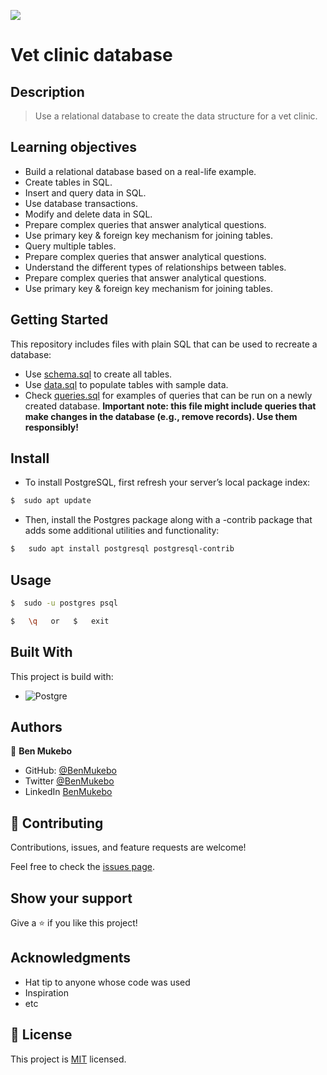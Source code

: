 ![](https://img.shields.io/badge/Microverse-blueviolet)

# Vet clinic database

## Description

> Use a relational database to create the data structure for a vet clinic.

## Learning objectives
- Build a relational database based on a real-life example.
- Create tables in SQL.
- Insert and query data in SQL.
- Use database transactions.
- Modify and delete data in SQL.
- Prepare complex queries that answer analytical questions.
- Use primary key & foreign key mechanism for joining tables.
- Query multiple tables.
- Prepare complex queries that answer analytical questions.
- Understand the different types of relationships between tables.
- Prepare complex queries that answer analytical questions.
- Use primary key & foreign key mechanism for joining tables.


## Getting Started

This repository includes files with plain SQL that can be used to recreate a database:

- Use [schema.sql](./schema.sql) to create all tables.
- Use [data.sql](./data.sql) to populate tables with sample data.
- Check [queries.sql](./queries.sql) for examples of queries that can be run on a newly created database. **Important note: this file might include queries that make changes in the database (e.g., remove records). Use them responsibly!**


## Install

- To install PostgreSQL, first refresh your server’s local package index:

```bash
$  sudo apt update
```
  
- Then, install the Postgres package along with a -contrib package that adds some additional utilities and functionality:

```bash
$   sudo apt install postgresql postgresql-contrib
```

## Usage

```bash
$  sudo -u postgres psql
```
  
```bash
$   \q   or   $   exit
```
 
## Built With

This project is build with:

-  ![Postgre](https://img.shields.io/badge/PostgreSQL-316192?style=for-the-badge&logo=postgresql&logoColor=white)

## Authors

👤 **Ben Mukebo**

- GitHub: [@BenMukebo](https://github.com/BenMukebo)
- Twitter [@BenMukebo](https://twitter.com/BenMukebo)
- LinkedIn [BenMukebo](https://www.linkedin.com/in/kasongo-mukebo-ben-591720205/)


## 🤝 Contributing

Contributions, issues, and feature requests are welcome!

Feel free to check the [issues page](https://github.com/BenMukebo/vet-clinic-database/issues).

## Show your support

Give a ⭐️ if you like this project!

## Acknowledgments

- Hat tip to anyone whose code was used
- Inspiration
- etc

## 📝 License

This project is [MIT](./MIT.md) licensed.
